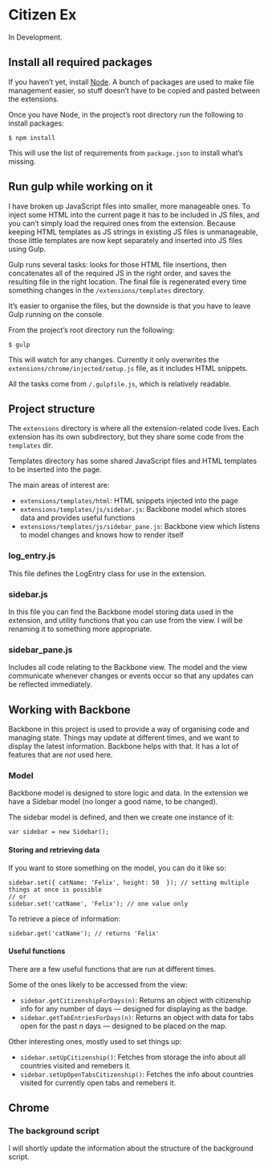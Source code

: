 # Citizen Ex

In Development.

## Install all required packages

If you haven’t yet, install [Node](https://nodejs.org/). A bunch of packages are used to make file management easier, so stuff doesn’t have to be copied and pasted between the extensions.

Once you have Node, in the project’s root directory run the following to install packages:

```
$ npm install
```

This will use the list of requirements from `package.json` to install what’s missing.

## Run gulp while working on it

I have broken up JavaScript files into smaller, more manageable ones. To inject some HTML into the current page it has to be included in JS files, and you can’t simply load the required ones from the extension. Because keeping HTML templates as JS strings in existing JS files is unmanageable, those little templates are now kept separately and inserted into JS files using Gulp.

Gulp runs several tasks: looks for those HTML file insertions, then concatenates all of the required JS in the right order, and saves the resulting file in the right location. The final file is regenerated every time something changes in the `/extensions/templates` directory.

It’s easier to organise the files, but the downside is that you have to leave Gulp running on the console.

From the project’s root directory run the following:

```
$ gulp
```

This will watch for any changes. Currently it only overwrites the `extensions/chrome/injected/setup.js` file, as it includes HTML snippets.

All the tasks come from `/.gulpfile.js`, which is relatively readable.

## Project structure

The `extensions` directory is where all the extension-related code lives. Each extension has its own subdirectory, but they share some code from the `templates` dir.

Templates directory has some shared JavaScript files and HTML templates to be inserted into the page.

The main areas of interest are:
- `extensions/templates/html`: HTML snippets injected into the page
- `extensions/templates/js/sidebar.js`: Backbone model which stores data and provides useful functions
- `extensions/templates/js/sidebar_pane.js`: Backbone view which listens to model changes and knows how to render itself

### log_entry.js

This file defines the LogEntry class for use in the extension.

### sidebar.js

In this file you can find the Backbone model storing data used in the extension, and utility functions that you can use from the view. I will be renaming it to something more appropriate.

### sidebar_pane.js

Includes all code relating to the Backbone view. The model and the view communicate whenever changes or events occur so that any updates can be reflected immediately.

## Working with Backbone

Backbone in this project is used to provide a way of organising code and managing state. Things may update at different times, and we want to display the latest information. Backbone helps with that. It has a lot of features that are *not* used here.

### Model

Backbone model is designed to store logic and data. In the extension we have a Sidebar model (no longer a good name, to be changed).

The sidebar model is defined, and then we create one instance of it:

```
var sidebar = new Sidebar();
```

#### Storing and retrieving data

If you want to store something on the model, you can do it like so:

```
sidebar.set({ catName: 'Felix', height: 50  }); // setting multiple things at once is possible
// or
sidebar.set('catName', 'Felix'); // one value only
```
To retrieve a piece of information:

```
sidebar.get('catName'); // returns 'Felix'
```

#### Useful functions

There are a few useful functions that are run at different times.

Some of the ones likely to be accessed from the view:

- `sidebar.getCitizenshipForDays(n)`: Returns an object with citizenship info for any number of days — designed for displaying as the badge.
- `sidebar.getTabEntriesForDays(n)`: Returns an object with data for tabs open for the past _n_ days — designed to be placed on the map.

Other interesting ones, mostly used to set things up:

- `sidebar.setUpCitizenship()`: Fetches from storage the info about all countries visited and remebers it.
- `sidebar.setUpOpenTabsCitizenship()`: Fetches the info about countries visited for currently open tabs and remebers it.

## Chrome

### The background script

I will shortly update the information about the structure of the background script.
